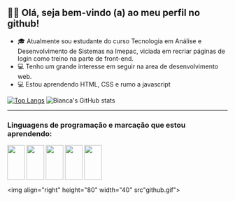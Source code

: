    ## 👩‍💻  Olá, seja bem-vindo (a) ao meu perfil no github!
   



- 🎓 Atualmente sou estudante do curso Tecnologia em Análise e Desenvolvimento de Sistemas na Imepac, viciada em recriar páginas de login como treino na parte de front-end. 
- 💻 Tenho um grande interesse em seguir na area de desenvolvimento web.
- 💻 Estou aprendendo HTML, CSS e rumo a javascript


[![Top Langs](https://github-readme-stats.vercel.app/api/top-langs/?username=bian-nca&layout=compact&langs_count=16&theme=transparent)](https://github.com/bian-nca/github-readme-stats) ![Bianca's GitHub stats](https://github-readme-stats.vercel.app/api?username=bian-nca&show_icons=true&theme=transparent)


<hr>
<h3> Linguagens de programação e marcação que estou aprendendo: </h3>
<div style="display=inline_block">
<img align="center" height="80" width="40" src="https://cdn.jsdelivr.net/gh/devicons/devicon/icons/html5/html5-original-wordmark.svg" &nbsp;>
<img align="center" height="80" width="40" src="https://cdn.jsdelivr.net/gh/devicons/devicon/icons/css3/css3-original-wordmark.svg" &nbsp;>
<img align="center" height="80" width="40" src="https://cdn.jsdelivr.net/gh/devicons/devicon/icons/javascript/javascript-original.svg" &nbsp;>
<img align="center" height="80" width="40" src="https://cdn.jsdelivr.net/gh/devicons/devicon/icons/mysql/mysql-original.svg" &nbsp;>
<img align="center" height="80" width="40" src="https://cdn.jsdelivr.net/gh/devicons/devicon/icons/java/java-original-wordmark.svg" &nbsp;>

   
   
<img align="right" height="80" width="40" src"github.gif">
</div>
